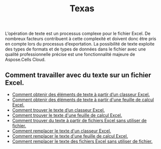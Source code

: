 ﻿---
title: Texas
second_title: Aspose.Cells Cloud Documen
type: docs
url: /fr/text/
aliases: [/working-with-text/]
keywords: Get, find, and replace text from Microsoft Excel (XLS, XLSX, XLSM, XLSB) and Open Document Spreadsheet (ODS) files
description: Aspose.Cells Cloud REST API prend en charge l'obtention, la recherche et le remplacement du texte des fichiers Excel. Le SDK prend en charge différents types de langages de développement. Ils incluent Android, C#, Go, Java, NodeJS, Perl, PHP, Python, Ruby et Swift.
weight: 34
---
L’opération de texte est un processus complexe pour le fichier Excel. De nombreux facteurs contribuent à cette complexité et doivent donc être pris en compte lors du processus d’exportation. La possibilité de texte exploite des types de formats et de types de données dans le fichier avec une qualité professionnelle précise est une fonctionnalité majeure de Aspose.Cells Cloud.

## Comment travailler avec du texte sur un fichier Excel.

- [Comment obtenir des éléments de texte à partir d’un classeur Excel.](/cells/fr/workbook/get-text-items/)
- [Comment obtenir des éléments de texte à partir d'une feuille de calcul Excel.](/cells/fr/worksheets/get-text-items/)
- [Comment trouver le texte d’un classeur Excel.](/cells/fr/workbook/find-text/)
- [Comment trouver le texte d'une feuille de calcul Excel.](/cells/fr/worksheets/find-text/)
- [Comment trouver du texte à partir de fichiers Excel sans utiliser de fichier.](/cells/fr/search/)
- [Comment remplacer le texte d'un classeur Excel.](/cells/fr/workbook/replace-text/)
- [Comment remplacer le texte d'une feuille de calcul Excel.](/cells/fr/worksheets/replace-text/)
- [Comment remplacer le texte des fichiers Excel sans utiliser de fichier.](/cells/fr/replace/)
